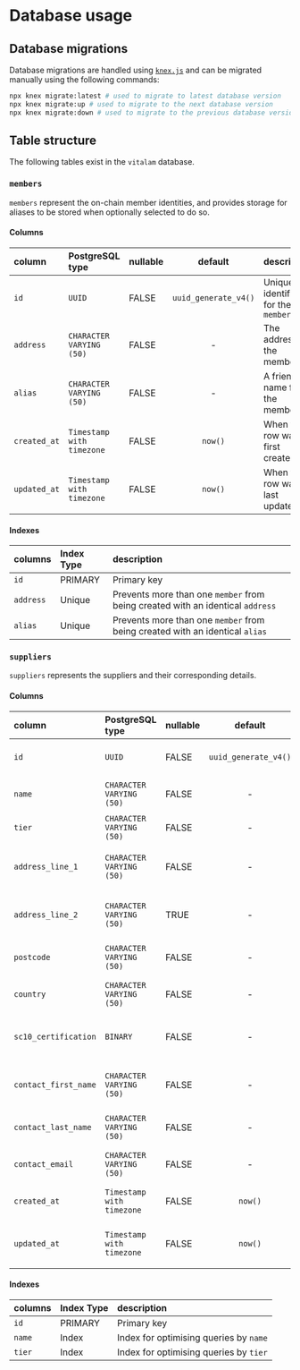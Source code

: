 # Database usage

## Database migrations

Database migrations are handled using [`knex.js`](https://knexjs.org/) and can be migrated manually using the following commands:

```sh
npx knex migrate:latest # used to migrate to latest database version
npx knex migrate:up # used to migrate to the next database version
npx knex migrate:down # used to migrate to the previous database version
```

## Table structure

The following tables exist in the `vitalam` database.

### `members`

`members` represent the on-chain member identities, and provides storage for aliases to be stored when optionally selected to do so.

#### Columns

| column          | PostgreSQL type           | nullable |       default        | description                        |
|:----------------| :------------------------ | :------- | :------------------: |:-----------------------------------|
| `id`            | `UUID`                    | FALSE    | `uuid_generate_v4()` | Unique identifier for the `member` |
| `address`       | `CHARACTER VARYING (50)`  | FALSE    |          -           | The address of the member          |
| `alias`         | `CHARACTER VARYING (50)`  | FALSE    |          -           | A friendly name for the member     |
| `created_at`    | `Timestamp with timezone` | FALSE    |       `now()`        | When the row was first created     |
| `updated_at`    | `Timestamp with timezone` | FALSE    |       `now()`        | When the row was last updated      |

#### Indexes

| columns     | Index Type | description                                                                    |
|:------------|:-----------|:-------------------------------------------------------------------------------|
| `id`        | PRIMARY    | Primary key                                                                    |
| `address`   | Unique     | Prevents more than one `member` from being created with an identical `address` |
| `alias`     | Unique     | Prevents more than one `member` from being created with an identical `alias`   |

### `suppliers`

`suppliers` represents the suppliers and their corresponding details.

#### Columns

| column               | PostgreSQL type           | nullable |       default        | description                            |
|:---------------------|:--------------------------|:---------| :------------------: |:---------------------------------------|
| `id`                 | `UUID`                    | FALSE    | `uuid_generate_v4()` | Unique identifier for the `member`     |
| `name`               | `CHARACTER VARYING (50)`  | FALSE    |          -           | The name of the supplier               |
| `tier`               | `CHARACTER VARYING (50)`  | FALSE    |          -           | The tier of the supplier               |
| `address_line_1`     | `CHARACTER VARYING (50)`  | FALSE    |          -           | The address line 1 of the supplier     |
| `address_line_2`     | `CHARACTER VARYING (50)`  | TRUE     |          -           | The address line 2 of the supplier     |
| `postcode`           | `CHARACTER VARYING (50)`  | FALSE    |          -           | The postcode of the supplier           |
| `country`            | `CHARACTER VARYING (50)`  | FALSE    |          -           | The country of the supplier            |
| `sc10_certification` | `BINARY`                  | FALSE    |          -           | The SC10 Certification of the supplier |
| `contact_first_name` | `CHARACTER VARYING (50)`  | FALSE    |          -           | The contact first name of the supplier |
| `contact_last_name`  | `CHARACTER VARYING (50)`  | FALSE    |          -           | The contact last name of the supplier  |
| `contact_email`      | `CHARACTER VARYING (50)`  | FALSE    |          -           | The contact email of the supplier      |
| `created_at`         | `Timestamp with timezone` | FALSE    |       `now()`        | When the row was first created         |
| `updated_at`         | `Timestamp with timezone` | FALSE    |       `now()`        | When the row was last updated          |

#### Indexes

| columns | Index Type | description                            |
|:--------|:-----------|:---------------------------------------|
| `id`    | PRIMARY    | Primary key                            |
| `name`  | Index      | Index for optimising queries by `name` |
| `tier`  | Index      | Index for optimising queries by `tier` |
